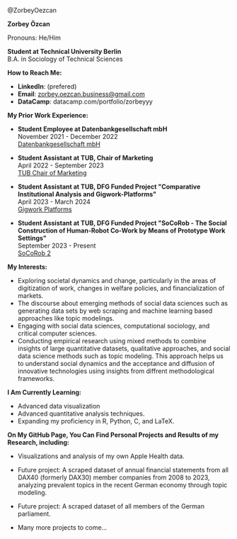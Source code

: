 @ZorbeyOezcan  

**Zorbey Özcan**  

Pronouns: He/Him  

**Student at Technical University Berlin**  
B.A. in Sociology of Technical Sciences  

**How to Reach Me:**  
- **LinkedIn**: (prefered)
- **Email**: zorbey.oezcan.business@gmail.com
- **DataCamp**: datacamp.com/portfolio/zorbeyyy

**My Prior Work Experience:**  

- **Student Employee at Datenbankgesellschaft mbH**  
  November 2021 - December 2022  
  [Datenbankgesellschaft mbH](https://www.datenbankgesellschaft.de)

- **Student Assistant at TUB, Chair of Marketing**  
  April 2022 - September 2023  
  [TUB Chair of Marketing](https://www.tu.berlin/en/marketing)

- **Student Assistant at TUB, DFG Funded Project "Comparative Institutional Analysis and Gigwork-Platforms"**  
  April 2023 - March 2024  
  [Gigwork Platforms](https://digitalisierung-der-arbeitswelten.de/gigwork-platforms)

- **Student Assistant at TUB, DFG Funded Project "SoCoRob - The Social Construction of Human-Robot Co-Work by Means of Prototype Work Settings"**  
  September 2023 - Present  
  [SoCoRob 2](https://digitalisierung-der-arbeitswelten.de/2868)

**My Interests:**  

- Exploring societal dynamics and change, particularly in the areas of digitization of work, changes in welfare policies, and financialization of markets.
- The discourse about emerging methods of social data sciences such as generating data sets by web scraping and machine learning based approaches like topic modelings. 
- Engaging with social data sciences, computational sociology, and critical computer sciences.  
- Conducting empirical research using mixed methods to combine insights of large quantitative datasets, qualitative approaches, and social data science methods such as topic modeling.
  This approach helps us to understand social dynamics and the acceptance and diffusion of innovative technologies using insights from diffrent methodological frameworks. 

**I Am Currently Learning:**  

- Advanced data visualization
- Advanced quantitative analysis techniques.  
- Expanding my proficiency in R, Python, C, and LaTeX.

**On My GitHub Page, You Can Find Personal Projects and Results of my Research, including:**  

- Visualizations and analysis of my own Apple Health data.
  
- Future project: A scraped dataset of annual financial statements from all DAX40 (formerly DAX30) member companies from 2008 to 2023, analyzing prevalent topics in the recent German economy through topic modeling.
  
- Future project: A scraped dataset of all members of the German parliament.
- Many more projects to come...

  

  
  
  






    
